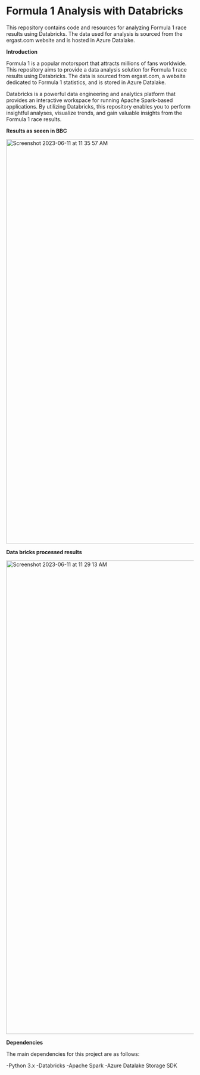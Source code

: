 # Formula 1 Analysis with Databricks

This repository contains code and resources for analyzing Formula 1 race results using Databricks. The data used for analysis is sourced from the ergast.com website and is hosted in Azure Datalake.

**Introduction**

Formula 1 is a popular motorsport that attracts millions of fans worldwide. This repository aims to provide a data analysis solution for Formula 1 race results using Databricks. The data is sourced from ergast.com, a website dedicated to Formula 1 statistics, and is stored in Azure Datalake.

Databricks is a powerful data engineering and analytics platform that provides an interactive workspace for running Apache Spark-based applications. By utilizing Databricks, this repository enables you to perform insightful analyses, visualize trends, and gain valuable insights from the Formula 1 race results.

**Results as seeen in BBC**

<img width="1085" alt="Screenshot 2023-06-11 at 11 35 57 AM" src="https://github.com/iampawankc/databricks_formula1/assets/13145715/c1d4852d-9a46-436b-b36c-7039192f2b53">

**Data bricks processed results**

<img width="1270" alt="Screenshot 2023-06-11 at 11 29 13 AM" src="https://github.com/iampawankc/databricks_formula1/assets/13145715/80a54bc5-a443-47e8-ac31-edb36528af2d">


**Dependencies**

The main dependencies for this project are as follows:

-Python 3.x
-Databricks
-Apache Spark
-Azure Datalake Storage SDK
